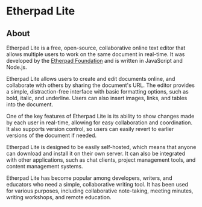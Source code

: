# Etherpad Lite

## About

Etherpad Lite is a free, open-source, collaborative online text editor that allows multiple users to work on the same document in real-time. It was developed by the [Etherpad Foundation](https://etherpad.org/) and is written in JavaScript and Node.js.

Etherpad Lite allows users to create and edit documents online, and collaborate with others by sharing the document's URL. The editor provides a simple, distraction-free interface with basic formatting options, such as bold, italic, and underline. Users can also insert images, links, and tables into the document.

One of the key features of Etherpad Lite is its ability to show changes made by each user in real-time, allowing for easy collaboration and coordination. It also supports version control, so users can easily revert to earlier versions of the document if needed.

Etherpad Lite is designed to be easily self-hosted, which means that anyone can download and install it on their own server. It can also be integrated with other applications, such as chat clients, project management tools, and content management systems.

Etherpad Lite has become popular among developers, writers, and educators who need a simple, collaborative writing tool. It has been used for various purposes, including collaborative note-taking, meeting minutes, writing workshops, and remote education.
